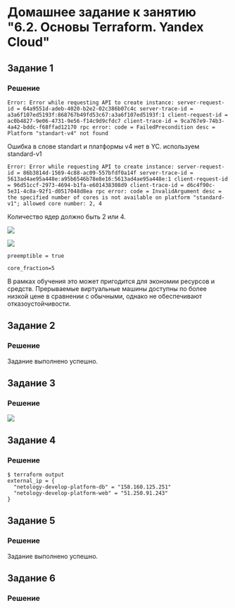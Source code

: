 # Домашнее задание к занятию "6.2. Основы Terraform. Yandex Cloud"

## Задание 1
### Решение

```Error: Error while requesting API to create instance: server-request-id = 64a9551d-adeb-4020-b2e2-02c386b07c4c server-trace-id = a3a6f107ed5193f:868767b49fd53c67:a3a6f107ed5193f:1 client-request-id = ac0b4827-9e06-4731-9e56-f14c9d9cfdc7 client-trace-id = 9ca767e9-74b3-4a42-bddc-f68ffad12170 rpc error: code = FailedPrecondition desc = Platform "standart-v4" not found```

Ошибка в слове standart и платформы v4 нет в YC. используем standard-v1

```Error: Error while requesting API to create instance: server-request-id = 86b3814d-1569-4c88-ac09-557bfdf0a14f server-trace-id = 5613ad4ae95a448e:a95b6546b78e8e16:5613ad4ae95a448e:1 client-request-id = 96d51ccf-2973-4694-b1fa-e601438308d9 client-trace-id = d6c4f90c-5e31-4c8a-92f1-d0517048d8ea rpc error: code = InvalidArgument desc = the specified number of cores is not available on platform "standard-v1"; allowed core number: 2, 4```

Количество ядер должно быть 2 или 4.

![](./img/yc.png)

![](./img/ubuntu.png)

`preemptible = true`

`core_fraction=5`

В рамках обучения это может пригодится для экономии ресурсов и средств.
Прерываемые виртуальные машины доступны по более низкой цене в сравнении с обычными, однако не обеспечивают отказоустойчивости.

## Задание 2
### Решение
Задание выполнено успешно.

## Задание 3
### Решение
![](./img/vms.png)

## Задание 4
### Решение
```
$ terraform output 
external_ip = {
  "netology-develop-platform-db" = "158.160.125.251"
  "netology-develop-platform-web" = "51.250.91.243"
}
```
## Задание 5
### Решение
Задание выполнено успешно.

## Задание 6
### Решение